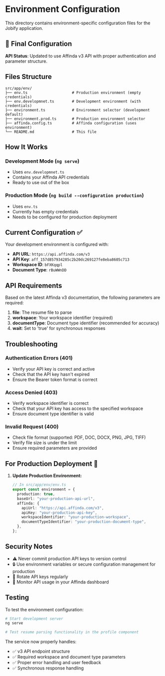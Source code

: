 # Environment Configuration

This directory contains environment-specific configuration files for the Jobify application.

## 🔧 Final Configuration

**API Status**: Updated to use Affinda v3 API with proper authentication and parameter structure.

## Files Structure

```
src/app/env/
├── env.ts                    # Production environment (empty credentials)
├── env.developmnet.ts        # Development environment (with credentials)
├── environment.ts            # Environment selector (development default)
├── environment.prod.ts       # Production environment selector
├── affinda.config.ts         # Affinda configuration (uses environment)
└── README.md                 # This file
```

## How It Works

### Development Mode (`ng serve`)

- Uses `env.developmnet.ts`
- Contains your Affinda API credentials
- Ready to use out of the box

### Production Mode (`ng build --configuration production`)

- Uses `env.ts`
- Currently has empty credentials
- Needs to be configured for production deployment

## Current Configuration ✅

Your development environment is configured with:

- **API URL**: `https://api.affinda.com/v3`
- **API Key**: `aff_157d857934285c2b20dc269127fe8eba8605c713`
- **Workspace ID**: `bFXKqqpl`
- **Document Type**: `rBuWWnDD`

## API Requirements

Based on the latest Affinda v3 documentation, the following parameters are required:

1. **file**: The resume file to parse
2. **workspace**: Your workspace identifier (required)
3. **documentType**: Document type identifier (recommended for accuracy)
4. **wait**: Set to 'true' for synchronous responses

## Troubleshooting

### Authentication Errors (401)

- Verify your API key is correct and active
- Check that the API key hasn't expired
- Ensure the Bearer token format is correct

### Access Denied (403)

- Verify workspace identifier is correct
- Check that your API key has access to the specified workspace
- Ensure document type identifier is valid

### Invalid Request (400)

- Check file format (supported: PDF, DOC, DOCX, PNG, JPG, TIFF)
- Verify file size is under the limit
- Ensure required parameters are provided

## For Production Deployment 🚀

1. **Update Production Environment:**

   ```typescript
   // In src/app/env/env.ts
   export const environment = {
     production: true,
     baseUrl: "your-production-api-url",
     affinda: {
       apiUrl: "https://api.affinda.com/v3",
       apiKey: "your-production-api-key",
       workspaceIdentifier: "your-production-workspace",
       documentTypeIdentifier: "your-production-document-type",
     },
   };
   ```

## Security Notes

- ⚠️ Never commit production API keys to version control
- 🔒 Use environment variables or secure configuration management for production
- 🔐 Rotate API keys regularly
- 👀 Monitor API usage in your Affinda dashboard

## Testing

To test the environment configuration:

```bash
# Start development server
ng serve

# Test resume parsing functionality in the profile component
```

The service now properly handles:

- ✅ v3 API endpoint structure
- ✅ Required workspace and document type parameters
- ✅ Proper error handling and user feedback
- ✅ Synchronous response handling
